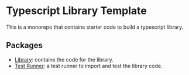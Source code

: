 # Typescript Library Template

This is a monorepo that contains starter code to build a typescript library.

## Packages

- [Library](./packages/lib/README.md): contains the code for the library.
- [Test Runner](./packages/runner/README.md): a test runner to import and test the library code.
